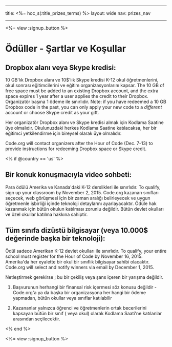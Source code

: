 * * *

title: <%= hoc_s(:title_prizes_terms) %> layout: wide nav: prizes_nav

* * *

<%= view :signup_button %>

# Ödüller - Şartlar ve Koşullar

## Dropbox alanı veya Skype kredisi:

10 GB'lık Dropbox alanı ve 10$'lık Skype kredisi K-12 okul öğretmenlerini, okul sonrası eğitimcilerini ve eğitim organizasyonlarını kapsar. The 10 GB of free space must be added to an existing Dropbox account, and the extra space expires 1 year after a user applies the credit to their Dropbox. Organizatör başına 1 ödeme ile sınırlıdır. Note: if you have redeemed a 10 GB Dropbox code in the past, you can only apply your new code to a *different* account or choose Skype credit as your gift.

Her organizatör Dropbox alanı ve Skype kredisi almak için Kodlama Saatine üye olmalıdır. Okulunuzdaki herkes Kodlama Saatine katılacaksa, her bir eğitimci yetkilendirme için bireysel olarak üye olmalıdır.

Code.org will contact organizers after the Hour of Code (Dec. 7-13) to provide instructions for redeeming Dropbox space or Skype credit.

<% if @country == 'us' %>

## Bir konuk konuşmacıyla video sohbeti:

Para ödülü Amerika ve Kanada'daki K-12 derslikleri ile sınırlıdır. To qualify, sign up your classroom by November 2, 2015. Code.org kazanan sınıfları seçecek, web görüşmesi için bir zaman aralığı belirleyecek ve uygun öğretmenle işbirliği içinde teknoloji detaylarını ayarlayacaktır. Ödüle hak kazanmak için bütün okulun katılması zorunlu değildir. Bütün devlet okulları ve özel okullar katılma hakkına sahiptir.

## Tüm sınıfa dizüstü bilgisayar (veya 10.000$ değerinde başka bir teknoloji):

Ödül sadece Amerikan K-12 devlet okulları ile sınırlıdır. To qualify, your entire school must register for the Hour of Code by November 16, 2015. Amerika'da her eyalette bir okul bir sınıflık bilgisayar sahibi olacaktır. Code.org will select and notify winners via email by December 1, 2015.

Netleştirmek gerekirse ; bu bir çekiliş veya şans içeren bir yarışma değildir.

1) Başvurunun herhangi bir finansal risk içermesi söz konusu değildir - Code.org'a ya da başka bir organizasyona her hangi bir ödeme yapmadan, bütün okullar veya sınıflar katılabilir

2) Kazananlar yalnızca öğrenci ve öğretmenlerin ortak becerilerini kapsayan bütün bir sınıf ( veya okul) olarak Kodlama Saati'ne katılanlar arasından seçilecektir.

<% end %>

<%= view :signup_button %>